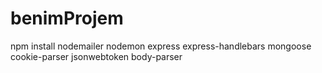 # benimProjem
npm install nodemailer nodemon express express-handlebars mongoose cookie-parser jsonwebtoken body-parser

